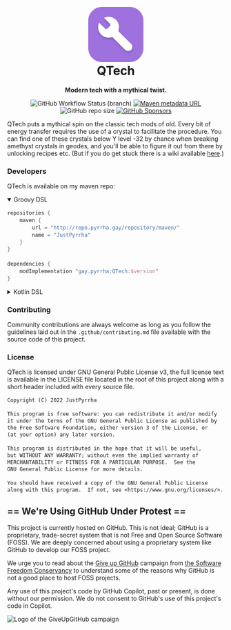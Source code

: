 <p align="center" style="margin-bottom: 0px !important;">
    <img src="src/main/resources/assets/qtech/icon.png" width="128" alt="QTech logo">
</p>
<h1 align="center" style="margin-top: 0px;">QTech</h1>
<p align="center"><strong>Modern tech with a mythical twist.</strong>

<div align="center">

![GitHub Workflow Status (branch)](https://img.shields.io/github/workflow/status/JustPyrrha/QTech/build/main?logo=GitHub%20Actions&amp;logoColor=white&amp;style=flat-square)
[![Maven metadata URL](https://img.shields.io/maven-metadata/v?logo=apache%20maven&amp;metadataUrl=https%3A%2F%2Frepo.pyrrha.gay%2Frepository%2Fmaven%2Fgay%2Fpyrrha%2FQTech%2Fmaven-metadata.xml&amp;style=flat-square)](https://repo.pyrrha.gay/#browse/browse:maven:gay%2Fpyrrha%2FQTech)
![GitHub repo size](https://img.shields.io/github/repo-size/JustPyrrha/QTech?logo=github&amp;logoColor=white&amp;style=flat-square)
[![GitHub Sponsors](https://img.shields.io/github/sponsors/JustPyrrha?logo=github%20sponsors&amp;logoColor=white&amp;style=flat-square)](https://github.com/sponsors/JustPyrrha)

</div>

QTech puts a mythical spin on the classic tech mods of old. Every bit of energy transfer requires the use of a crystal to facilitate the procedure.
You can find one of these crystals below Y level -32 by chance when breaking amethyst crystals in geodes, and you'll be able to figure it out from there 
by unlocking recipes etc. (But if you do get stuck there is a wiki available [here](https://github.com/JustPyrrha/QTech/wiki).)

### Developers
QTech is available on my maven repo:

<details open="open"><summary>Groovy DSL</summary>

```groovy
repositories {
    maven {
        url = "http://repo.pyrrha.gay/repository/maven/"
        name = "JustPyrrha"
    }
}

dependencies {
    modImplementation "gay.pyrrha:QTech:$version"
}
```
</details>
<details><summary>Kotlin DSL</summary>

```groovy
repositories {
    maven("http://repo.pyrrha.gay/repository/maven/") {
        name = "JustPyrrha"
    }
}

dependencies {
    modImplementation("gay.pyrrha:QTech:$version")
}
```
</details>

### Contributing
Community contributions are always welcome as long as you follow the guidelines laid out in the 
`.github/contributing.md` file available with the source code of this project.

### License
QTech is licensed under GNU General Public License v3, the full license text is available in the
LICENSE file located in the root of this project along with a short header included with every source file.
```
Copyright (C) 2022 JustPyrrha

This program is free software: you can redistribute it and/or modify
it under the terms of the GNU General Public License as published by
the Free Software Foundation, either version 3 of the License, or
(at your option) any later version.

This program is distributed in the hope that it will be useful,
but WITHOUT ANY WARRANTY; without even the implied warranty of
MERCHANTABILITY or FITNESS FOR A PARTICULAR PURPOSE.  See the
GNU General Public License for more details.

You should have received a copy of the GNU General Public License
along with this program.  If not, see <https://www.gnu.org/licenses/>.
```

## == We're Using GitHub Under Protest ==

This project is currently hosted on GitHub.  This is not ideal; GitHub is a
proprietary, trade-secret system that is not Free and Open Source Software
(FOSS).  We are deeply concerned about using a proprietary system like GitHub
to develop our FOSS project. 

We urge you to read about the
[Give up GitHub](https://GiveUpGitHub.org) campaign from
[the Software Freedom Conservancy](https://sfconservancy.org) to understand
some of the reasons why GitHub is not a good place to host FOSS projects.

Any use of this project's code by GitHub Copilot, past or present, is done
without our permission.  We do not consent to GitHub's use of this project's
code in Copilot.

![Logo of the GiveUpGitHub campaign](https://sfconservancy.org/img/GiveUpGitHub.png)